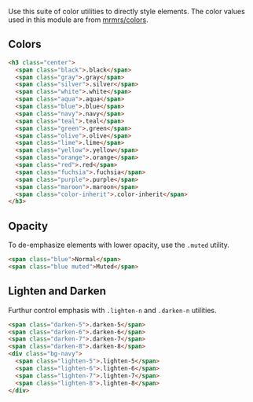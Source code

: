 
Use this suite of color utilities to directly style elements.
The color values used in this module are from [mrmrs/colors](http://clrs.cc/).

## Colors

```html
<h3 class="center">
  <span class="black">.black</span>
  <span class="gray">.gray</span>
  <span class="silver">.silver</span>
  <span class="white">.white</span>
  <span class="aqua">.aqua</span>
  <span class="blue">.blue</span>
  <span class="navy">.navy</span>
  <span class="teal">.teal</span>
  <span class="green">.green</span>
  <span class="olive">.olive</span>
  <span class="lime">.lime</span>
  <span class="yellow">.yellow</span>
  <span class="orange">.orange</span>
  <span class="red">.red</span>
  <span class="fuchsia">.fuchsia</span>
  <span class="purple">.purple</span>
  <span class="maroon">.maroon</span>
  <span class="color-inherit">.color-inherit</span>
</h3>
```

## Opacity
To de-emphasize elements with lower opacity, use the `.muted` utility.

```html
<span class="blue">Normal</span>
<span class="blue muted">Muted</span>
```

## Lighten and Darken
Furthur control emphasis with `.lighten-n` and `.darken-n` utilities.

```html
<span class="darken-5">.darken-5</span>
<span class="darken-6">.darken-6</span>
<span class="darken-7">.darken-7</span>
<span class="darken-8">.darken-8</span>
<div class="bg-navy">
  <span class="lighten-5">.lighten-5</span>
  <span class="lighten-6">.lighten-6</span>
  <span class="lighten-7">.lighten-7</span>
  <span class="lighten-8">.lighten-8</span>
</div>
```
